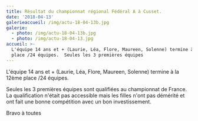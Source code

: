 ```yaml
---
title: Résultat du championnat régional Fédéral A à Cusset.
date: '2018-04-13'
galerieaccueil: /img/actu-18-04-13b.jpg
galerie:
  - photo: /img/actu-18-04-13b.jpg
  - photo: /img/actu-18-04-13.jpg
accueil: >-
  L'équipe 14 ans et + (Laurie, Léa, Flore, Maureen, Solenne) termine à la 12ème
  place /24 équipes.  Seules les 3 premières équipes
---
```

L'équipe 14 ans et + (Laurie, Léa, Flore, Maureen, Solenne) termine à la 12ème place /24 équipes.

Seules les 3 premières équipes sont qualifiées au championnat de France. La qualification n'était pas accessible mais les filles n'ont pas démérité et ont fait une bonne compétition avec un bon investissement.

Bravo à toutes
